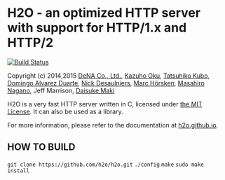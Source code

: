 H2O - an optimized HTTP server with support for HTTP/1.x and HTTP/2
===

[![Build Status](https://travis-ci.org/h2o/h2o.svg?branch=master)](https://travis-ci.org/h2o/h2o)

Copyright (c) 2014,2015 [DeNA Co., Ltd.](http://dena.com/), [Kazuho Oku](https://github.com/kazuho/), [Tatsuhiko Kubo](https://github.com/cubicdaiya/), [Domingo Alvarez Duarte](https://github.com/mingodad/), [Nick Desaulniers](https://github.com/nickdesaulniers/), [Marc Hörsken](https://github.com/mback2k), [Masahiro Nagano](https://github.com/kazeburo/), Jeff Marrison, [Daisuke Maki](https://github.com/lestrrat/)

H2O is a very fast HTTP server written in C, licensed under [the MIT License](http://opensource.org/licenses/MIT).  It can also be used as a library.

For more information, please refer to the documentation at [h2o.github.io](http://h2o.github.io).

## HOW TO BUILD

`git clone https://github.com/h2o/h2o.git`
`./config`
`make`
`sudo make install`
